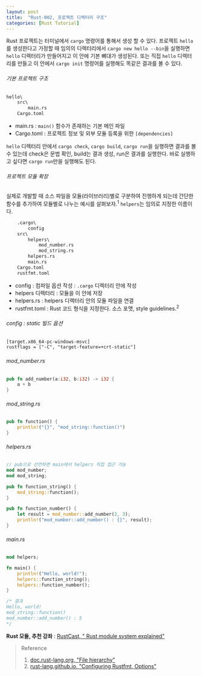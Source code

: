 ```yaml
---
layout: post
title:  "Rust-002, 프로젝트 디렉터리 구조"
categories: [Rust Tutorial]
---
```


Rust 프로젝트는 터미널에서 `cargo` 명령어를 통해서 생성 할 수 있다. 프로젝트 `hello`를 생성한다고 가정할 때 임의의 디렉터리에서 `cargo new hello --bin`을 실행하면 `hello` 디렉터리가 만들어지고 이 안에 기본 뼈대가 생성된다. 또는 직접 `hello` 디렉터리를 만들고 이 안에서 `cargo init` 명령어를 실행해도 똑같은 결과를 볼 수 있다.

###### 기본 프로젝트 구조

```txt
hello\
    src\
        main.rs
    Cargo.toml
```

<!--more-->

* main.rs : `main()` 함수가 존재하는 기본 메인 파일
* Cargo.toml : 프로젝트 정보 및 외부 모듈 등록을 위한 `[dependencies]`

`hello` 디렉터리 안에서 `cargo check`, `cargo build`, `cargo run`을 실행하면 결과를 볼 수 있는데 check은 문법 확인, build는 결과 생성, run은 결과를 실행한다. 바로 실행하고 싶다면 `cargo run`만을 실행해도 된다.

###### 프로젝트 모듈 확장

실제로 개발할 때 소스 파일을 모듈(라이브러리)별로 구분하여 진행하게 되는데 간단한 함수를 추가하여 모듈별로 나누는 예시를 살펴보자.<sup>1</sup> `helpers`는 임의로 지정한 이름이다.

```txt
    .cargo\
        config
    src\
        helpers\
            mod_number.rs
            mod_string.rs
        helpers.rs
        main.rs
    Cargo.toml
    rustfmt.toml
```

* config : 컴파일 옵션 작성 : `.cargo` 디렉터리 안에 작성
* helpers 디렉터리 : 모듈을 이 안에 저장
* helpers.rs : helpers 디렉터리 안의 모듈 파일을 연결
* rustfmt.toml : Rust 코드 형식을 지정한다. 소스 포맷, style guidelines.<sup>2</sup>

###### config : static 빌드 옵션

```txt
[target.x86_64-pc-windows-msvc]
rustflags = ["-C", "target-feature=+crt-static"]
```

###### mod_number.rs

```rust
pub fn add_number(a:i32, b:i32) -> i32 {
    a + b
}
```

###### mod_string.rs

```rust
pub fn function() {
    println!("{}", "mod_string::function()")
}
```

###### helpers.rs

```rust
// pub으로 선언하면 main에서 helpers 직접 접근 가능
mod mod_number;
mod mod_string;

pub fn function_string() {
    mod_string::function();
}

pub fn function_number() {
    let result = mod_number::add_number(2, 3);
    println!("mod_number::add_number() : {}", result);
}
```

###### main.rs

```rust
mod helpers;

fn main() {
    println!("Hello, world!");
    helpers::function_string();
    helpers::function_number();
}

/* 결과
Hello, world!
mod_string::function()
mod_number::add_number() : 5
*/
```

**Rust 모듈, 추천 강좌** : [RustCast, " Rust module system explained"](https://www.youtube.com/watch?v=4KsAsGhFo4U)

> Reference
> 1. [doc.rust-lang.org, "File hierarchy"](https://doc.rust-lang.org/rust-by-example/mod/split.html)
> 2. [rust-lang.github.io, "Configuring Rustfmt, Options"](https://rust-lang.github.io/rustfmt/)

